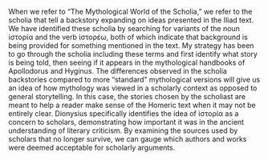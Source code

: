 When we refer to “The Mythological World of the Scholia,” we refer to the scholia that tell a backstory expanding on ideas presented in the Iliad text. We have identified these scholia by searching for variants of the noun ἱστορία and the verb ἱστορέω, both of which indicate that background is being provided for something mentioned in the text. My strategy has been to go through the scholia including these terms and first identify what story is being told, then seeing if it appears in the mythological handbooks of Apollodorus and Hyginus. The differences observed in the scholia backstories compared to more “standard” mythological versions will give us an idea of how mythology was viewed in a scholarly context as opposed to general storytelling. In this case, the stories chosen by the scholiast are meant to help a reader make sense of the Homeric text when it may not be entirely clear. Dionysius specifically identifies the idea of ἱστορία as a concern to scholars, demonstrating how important it was in the ancient understanding of literary criticism. By examining the sources used by scholars that no longer survive, we can gauge which authors and works were deemed acceptable for scholarly arguments.
